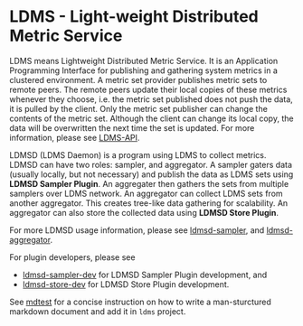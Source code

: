 LDMS - Light-weight Distributed Metric Service
==============================================

LDMS means Lightweight Distributed Metric Service. It is an Application
Programming Interface for publishing and gathering system metrics in a clustered
environment. A metric set provider publishes metric sets to remote peers. The
remote peers update their local copies of these metrics whenever they choose,
i.e. the metric set published does not push the data, it is pulled by the
client. Only the metric set publisher can change the contents of the metric set.
Although the client can change its local copy, the data will be overwritten the
next time the set is updated. For more information, please see [LDMS-API].

LDMSD (LDMS Daemon) is a program using LDMS to collect metrics. LDMSD can have
two roles: sampler, and aggregator. A sampler gaters data (usually locally, but
not necessary) and publish the data as LDMS sets using **LDMSD Sampler Plugin**.
An aggregater then gathers the sets from multiple samplers over LDMS network. An
aggregator can collect LDMS sets from another aggregator. This creates tree-like
data gathering for scalability. An aggregator can also store the collected data
using **LDMSD Store Plugin**.

For more LDMSD usage information, please see [ldmsd-sampler], and
[ldmsd-aggregator].

For plugin developers, please see
- [ldmsd-sampler-dev] for LDMSD Sampler Plugin
  development, and
- [ldmsd-store-dev] for LDMSD Store Plugin
  development.

See [mdtest](ldms/doc/mdtest.md) for a concise instruction on how to write
a man-sturctured markdown document and add it in `ldms` project.

[LDMS-API]: LDMS.html
[ldmsd-sampler]: ldms/src/ldmsd/ldmsd-sampler.md
[ldmsd-aggregator]: ldms/src/ldmsd/ldmsd-aggregator.md
[ldmsd-sampler-dev]: ldms/src/ldmsd/ldmsd-sampler-dev.md
[ldmsd-store-dev]: ldms/src/ldmsd/ldmsd-store-dev.md
